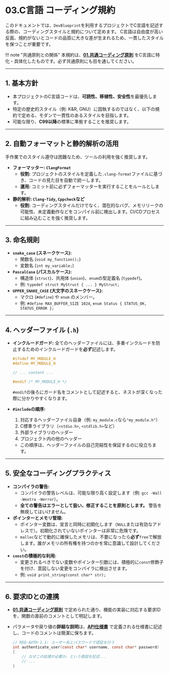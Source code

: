 # 03.C言語 コーディング規約

このドキュメントでは、`DevBlueprint`を利用するプロジェクトでC言語を記述する際の、コーディングスタイルと規約について定めます。
C言語は自由度が高い反面、規約がないとコードの品質に大きな差が生まれるため、一貫したスタイルを保つことが重要です。

!!! note "共通原則との関係"
    本規約は、**[01.共通コーディング原則](../../01_共通規則/01_共通コーディング原則.md)** をC言語に特化・具体化したものです。必ず共通原則にも目を通してください。

---

## 1. 基本方針

*   本プロジェクトのC言語コードは、**可読性、移植性、安全性**を最優先します。
*   特定の歴史的スタイル（例: K&R, GNU）に固執するのではなく、以下の規約で定める、モダンで一貫性のあるスタイルを目指します。
*   可能な限り、**C99以降**の標準に準拠することを推奨します。

---

## 2. 自動フォーマットと静的解析の活用

手作業でのスタイル遵守は困難なため、ツールの利用を強く推奨します。

*   **フォーマッター: `ClangFormat`**
    *   **役割:** プロジェクトのスタイルを定義した`.clang-format`ファイルに基づき、コードの見た目を自動で統一します。
    *   **運用:** コミット前に必ずフォーマッターを実行することをルールとします。
*   **静的解析: `Clang-Tidy`, `Cppcheck`など**
    *   **役割:** コーディングスタイルだけでなく、潜在的なバグ、メモリリークの可能性、未定義動作などをコンパイル前に検出します。CI/CDプロセスに組み込むことを強く推奨します。

---

## 3. 命名規則

*   **`snake_case` (スネークケース):**
    *   関数名 (`void my_function();`)
    *   変数名 (`int my_variable;`)
*   **`PascalCase` (パスカルケース):**
    *   構造体 (`struct`)、共用体 (`union`)、`enum`の型定義名 (`typedef`)。
    *   例: `typedef struct MyStruct { ... } MyStruct;`
*   **`UPPER_SNAKE_CASE` (大文字のスネークケース):**
    *   マクロ (`#define`) や `enum` のメンバー。
    *   例: `#define MAX_BUFFER_SIZE 1024`, `enum Status { STATUS_OK, STATUS_ERROR };`

---

## 4. ヘッダーファイル (`.h`)

*   **インクルードガード:** 全てのヘッダーファイルには、多重インクルードを防止するためのインクルードガードを**必ず**記述します。
    ```c
    #ifndef MY_MODULE_H
    #define MY_MODULE_H

    // ... content ...

    #endif /* MY_MODULE_H */
    ```
    `#endif`の後ろにガード名をコメントとして記述すると、ネストが深くなった際に分かりやすくなります。

*   **`#include`の順序:**
    1.  対応するヘッダーファイル自身（例: `my_module.c`なら`"my_module.h"`）
    2.  C標準ライブラリ（`<stdio.h>`, `<stdlib.h>`など）
    3.  外部ライブラリのヘッダー
    4.  プロジェクト内の他のヘッダー
    *   この順序は、ヘッダーファイルの自己完結性を保証するのに役立ちます。

---

## 5. 安全なコーディングプラクティス

*   **コンパイラの警告:**
    *   コンパイラの警告レベルは、可能な限り高く設定します（例: `gcc -Wall -Wextra -Werror`）。
    *   **全ての警告はエラーとして扱い、修正することを原則とします。** 警告を無視してはいけません。
*   **ポインターとメモリ管理:**
    *   ポインター変数は、宣言と同時に初期化します（`NULL`または有効なアドレスで）。初期化されていないポインターは非常に危険です。
    *   `malloc`などで動的に確保したメモリは、不要になったら**必ず**`free`で解放します。誰がメモリの所有権を持つのかを常に意識して設計してください。
*   **`const`の積極的な利用:**
    *   変更されるべきでない変数やポインター引数には、積極的に`const`修飾子を付け、意図しない変更をコンパイラに検出させます。
    *   例: `void print_string(const char* str);`

---

## 6. 要求IDとの連携

*   **[01.共通コーディング原則](../../01_共通規則/01_共通コーディング原則.md)** で定められた通り、機能の実装に対応する要求IDを、関数の直前のコメントとして明記します。
*   パラメータや戻り値の**詳細な説明**は、**[API仕様書](../../../02_設計仕様/01_API仕様/README.md)** で定義される仕様書に記述し、コードのコメントは簡潔に保ちます。

    ```c
    // REQ-AUTH-1.1: ユーザー名とパスワードで認証を行う
    int authenticate_user(const char* username, const char* password)
    {
        // なぜこの処理が必要か、という意図を記述...
        // ...
    }
    ```
